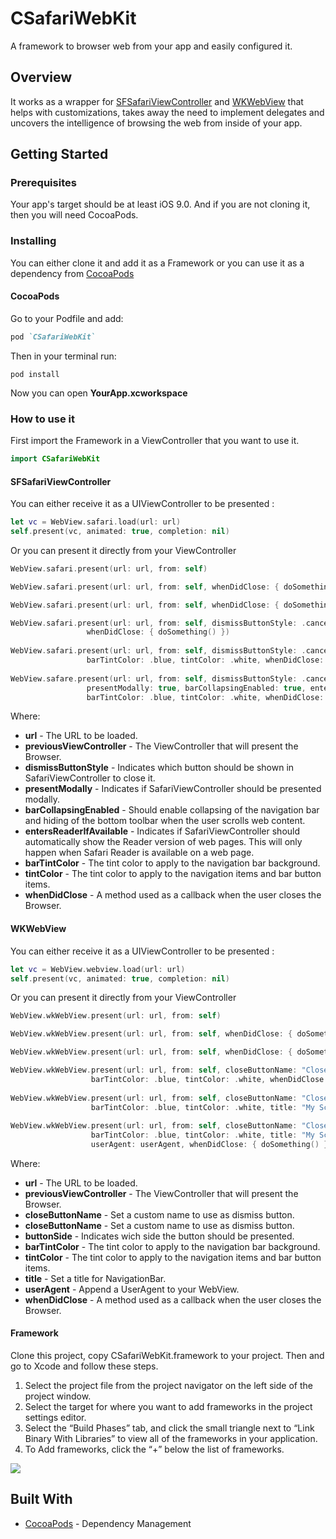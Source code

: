 # CSafariWebKit

A framework to browser web from your app and easily configured it.


## Overview

It works as a wrapper for [SFSafariViewController](https://developer.apple.com/documentation/safariservices/sfsafariviewcontroller) and [WKWebView](https://developer.apple.com/documentation/webkit/wkwebview) that helps with customizations, takes away the need to implement delegates and uncovers the intelligence of browsing the web from inside of your app.

## Getting Started


### Prerequisites

Your app's target should be at least iOS 9.0. And if you are not cloning it, then you will need CocoaPods.


### Installing

You can either clone it and add it as a Framework or you can use it as a dependency from [CocoaPods](https://cocoapods.org/)


#### CocoaPods

Go to your Podfile and add:

```ruby
pod `CSafariWebKit`
```

Then in your terminal run:

```
pod install
```

Now you can open __YourApp.xcworkspace__


### How to use it

First import the Framework in a ViewController that you want to use it.

```swift
import CSafariWebKit
```

#### SFSafariViewController

You can either receive it as a UIViewController to be presented :

```swift
let vc = WebView.safari.load(url: url)
self.present(vc, animated: true, completion: nil)
```

Or you can present it directly from your ViewController

```swift
WebView.safari.present(url: url, from: self)

WebView.safari.present(url: url, from: self, whenDidClose: { doSomething() })

WebView.safari.present(url: url, from: self, whenDidClose: { doSomething() })

WebView.safari.present(url: url, from: self, dismissButtonStyle: .cancel,
                 whenDidClose: { doSomething() })
                 
WebView.safari.present(url: url, from: self, dismissButtonStyle: .cancel,
                 barTintColor: .blue, tintColor: .white, whenDidClose: { doSomething() })
                 
WebView.safare.present(url: url, from: self, dismissButtonStyle: .cancel,
                 presentModally: true, barCollapsingEnabled: true, entersReaderIfAvailable: true,
                 barTintColor: .blue, tintColor: .white, whenDidClose: { doSomething() })
```

Where:
* __url__ - The URL to be loaded.
* __previousViewController__ - The ViewController that will present the Browser.
* __dismissButtonStyle__ - Indicates which button should be shown in SafariViewController to close it.
* __presentModally__ - Indicates if SafariViewController should be presented modally.
* __barCollapsingEnabled__ - Should enable collapsing of the navigation bar and hiding of the bottom toolbar when the user scrolls web content.
* __entersReaderIfAvailable__ - Indicates if SafariViewController should automatically show the Reader version of web pages. This will only happen when Safari Reader is available on a web page.
* __barTintColor__ - The tint color to apply to the navigation bar background.
* __tintColor__ - The tint color to apply to the navigation items and bar button items.
* __whenDidClose__ - A method used as a callback when the user closes the Browser.


#### WKWebView

You can either receive it as a UIViewController to be presented :

```swift
let vc = WebView.webview.load(url: url)
self.present(vc, animated: true, completion: nil)
```

Or you can present it directly from your ViewController

```swift
WebView.wkWebView.present(url: url, from: self)

WebView.wkWebView.present(url: url, from: self, whenDidClose: { doSomething() })

WebView.wkWebView.present(url: url, from: self, whenDidClose: { doSomething() })

WebView.wkWebView.present(url: url, from: self, closeButtonName: "Close", buttonSide: .left, 
                  barTintColor: .blue, tintColor: .white, whenDidClose: { doSomething() })
                 
WebView.wkWebView.present(url: url, from: self, closeButtonName: "Close", buttonSide: .left,
                  barTintColor: .blue, tintColor: .white, title: "My Screen", whenDidClose: { doSomething() })
                 
WebView.wkWebView.present(url: url, from: self, closeButtonName: "Close", buttonSide: .left,
                  barTintColor: .blue, tintColor: .white, title: "My Screen", 
                  userAgent: userAgent, whenDidClose: { doSomething() })
```

Where:
* __url__ - The URL to be loaded.
* __previousViewController__ - The ViewController that will present the Browser.
* __closeButtonName__ - Set a custom name to use as dismiss button.
* __closeButtonName__ - Set a custom name to use as dismiss button.
* __buttonSide__ - Indicates wich side the button should be presented.
* __barTintColor__ - The tint color to apply to the navigation bar background.
* __tintColor__ - The tint color to apply to the navigation items and bar button items.
* __title__ - Set a title for NavigationBar.
* __userAgent__ - Append a UserAgent to your WebView.
* __whenDidClose__ - A method used as a callback when the user closes the Browser.


#### Framework

Clone this project, copy CSafariWebKit.framework to your project. Then and go to Xcode and follow these steps.

1. Select the project file from the project navigator on the left side of the project window.
2. Select the target for where you want to add frameworks in the project settings editor.
3. Select the “Build Phases” tab, and click the small triangle next to “Link Binary With Libraries” to view all of the frameworks in your application.
4. To Add frameworks, click the “+” below the list of frameworks.

![](http://docs.onemobilesdk.aol.com/ios-ad-sdk/adding-frameworks.png)

## Built With

* [CocoaPods](https://cocoapods.org/) - Dependency Management

